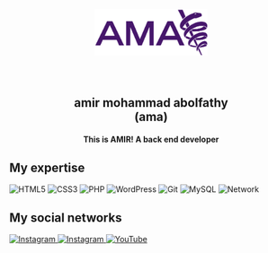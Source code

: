 
<h1 align="center">
  <br>
  <a href="https://instagram.com/ama.player0000"><img src="./AMA.png" alt="amir mohammad abolfathy" width="200"></a>
</h1>
  <br>
<h2 align="center">
  amir mohammad abolfathy </br>(ama)
</h2>

<h4 align="center">This is AMIR! A back end developer</h4>

## My expertise

<p>

<img alt="HTML5" src="https://img.shields.io/badge/html5-%231e1e1e.svg?style=for-the-badge&logo=html5&logoColor=#FF5000" />
<img alt="CSS3" src="https://img.shields.io/badge/css3-%231e1e1e.svg?style=for-the-badge&logo=css3&logoColor=blue" />
<img alt="PHP" src="https://img.shields.io/badge/php-%231e1e1e.svg?style=for-the-badge&logo=php&logoColor=#00F7FF" />
<img alt="WordPress" src="https://img.shields.io/badge/WordPress-%231e1e1e.svg?style=for-the-badge&logo=WordPress&logoColor=cyan" />
<img alt="Git" src="https://img.shields.io/badge/git-%231e1e1e.svg?style=for-the-badge&logo=git&logoColor=orange" />
<img alt="MySQL" src="https://img.shields.io/badge/mysql-%231e1e1e.svg?style=for-the-badge&logo=mysql&logoColor=important" />
<img alt="Network" src="https://img.shields.io/badge/Network +-%231e1e1e.svg?style=for-the-badge&logo=RSS&logocolor=yellow" />
</p>

## My social networks
<a href="https://instagram.com/ama.player0000">
    <img alt="Instagram" src="https://img.shields.io/badge/Instagram 1-%23FF00AF.svg?style=for-the-badge&logo=Instagram&logoColor=white" />
</a>
<a href="https://instagram.com/abolfathi.ir">
    <img alt="Instagram" src="https://img.shields.io/badge/Instagram 2-%23E40006.svg?style=for-the-badge&logo=Instagram&logoColor=white" />
</a>
<a href="https://www.youtube.com/channel/ama.player0000">
    <img alt="YouTube" src="https://img.shields.io/badge/YouTube-%23FF0000.svg?style=for-the-badge&logo=YouTube&logoColor=white" />
</a>
